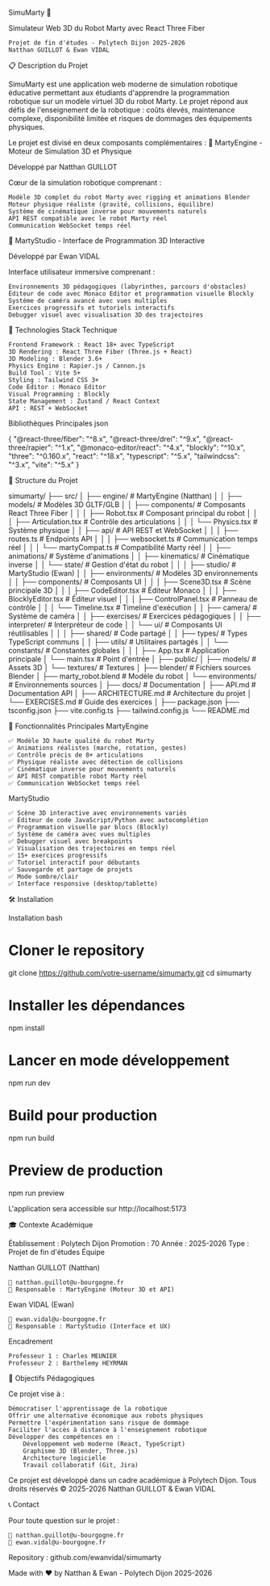 SimuMarty 🤖

Simulateur Web 3D du Robot Marty avec React Three Fiber

    Projet de fin d'études - Polytech Dijon 2025-2026
    Natthan GUILLOT & Ewan VIDAL

📋 Description du Projet

SimuMarty est une application web moderne de simulation robotique éducative permettant aux étudiants d'apprendre la programmation robotique sur un modèle virtuel 3D du robot Marty. Le projet répond aux défis de l'enseignement de la robotique : coûts élevés, maintenance complexe, disponibilité limitée et risques de dommages des équipements physiques.

Le projet est divisé en deux composants complémentaires :
🔧 MartyEngine - Moteur de Simulation 3D et Physique

Développé par Natthan GUILLOT

Cœur de la simulation robotique comprenant :

    Modèle 3D complet du robot Marty avec rigging et animations Blender
    Moteur physique réaliste (gravité, collisions, équilibre)
    Système de cinématique inverse pour mouvements naturels
    API REST compatible avec le robot Marty réel
    Communication WebSocket temps réel

🎨 MartyStudio - Interface de Programmation 3D Interactive

Développé par Ewan VIDAL

Interface utilisateur immersive comprenant :

    Environnements 3D pédagogiques (labyrinthes, parcours d'obstacles)
    Éditeur de code avec Monaco Editor et programmation visuelle Blockly
    Système de caméra avancé avec vues multiples
    Exercices progressifs et tutoriels interactifs
    Debugger visuel avec visualisation 3D des trajectoires

🚀 Technologies
Stack Technique

    Frontend Framework : React 18+ avec TypeScript
    3D Rendering : React Three Fiber (Three.js + React)
    3D Modeling : Blender 3.6+
    Physics Engine : Rapier.js / Cannon.js
    Build Tool : Vite 5+
    Styling : Tailwind CSS 3+
    Code Editor : Monaco Editor
    Visual Programming : Blockly
    State Management : Zustand / React Context
    API : REST + WebSocket

Bibliothèques Principales
json

{
  "@react-three/fiber": "^8.x",
  "@react-three/drei": "^9.x",
  "@react-three/rapier": "^1.x",
  "@monaco-editor/react": "^4.x",
  "blockly": "^10.x",
  "three": "^0.160.x",
  "react": "^18.x",
  "typescript": "^5.x",
  "tailwindcss": "^3.x",
  "vite": "^5.x"
}

📁 Structure du Projet

simumarty/
├── src/
│   ├── engine/                    # MartyEngine (Natthan)
│   │   ├── models/               # Modèles 3D GLTF/GLB
│   │   ├── components/           # Composants React Three Fiber
│   │   │   ├── Robot.tsx        # Composant principal du robot
│   │   │   ├── Articulation.tsx # Contrôle des articulations
│   │   │   └── Physics.tsx      # Système physique
│   │   ├── api/                 # API REST et WebSocket
│   │   │   ├── routes.ts        # Endpoints API
│   │   │   ├── websocket.ts     # Communication temps réel
│   │   │   └── martyCompat.ts   # Compatibilité Marty réel
│   │   ├── animations/          # Système d'animations
│   │   ├── kinematics/          # Cinématique inverse
│   │   └── state/               # Gestion d'état du robot
│   │
│   ├── studio/                   # MartyStudio (Ewan)
│   │   ├── environments/        # Modèles 3D environnements
│   │   ├── components/          # Composants UI
│   │   │   ├── Scene3D.tsx     # Scène principale 3D
│   │   │   ├── CodeEditor.tsx  # Éditeur Monaco
│   │   │   ├── BlocklyEditor.tsx # Éditeur visuel
│   │   │   ├── ControlPanel.tsx # Panneau de contrôle
│   │   │   └── Timeline.tsx    # Timeline d'exécution
│   │   ├── camera/             # Système de caméra
│   │   ├── exercises/          # Exercices pédagogiques
│   │   ├── interpreter/        # Interpréteur de code
│   │   └── ui/                 # Composants UI réutilisables
│   │
│   ├── shared/                  # Code partagé
│   │   ├── types/              # Types TypeScript communs
│   │   ├── utils/              # Utilitaires partagés
│   │   └── constants/          # Constantes globales
│   │
│   ├── App.tsx                 # Application principale
│   └── main.tsx                # Point d'entrée
│
├── public/
│   ├── models/                 # Assets 3D
│   └── textures/               # Textures
│
├── blender/                    # Fichiers sources Blender
│   ├── marty_robot.blend      # Modèle du robot
│   └── environments/          # Environnements sources
│
├── docs/                       # Documentation
│   ├── API.md                 # Documentation API
│   ├── ARCHITECTURE.md        # Architecture du projet
│   └── EXERCISES.md           # Guide des exercices
│
├── package.json
├── tsconfig.json
├── vite.config.ts
├── tailwind.config.js
└── README.md

🎯 Fonctionnalités Principales
MartyEngine

    ✅ Modèle 3D haute qualité du robot Marty
    ✅ Animations réalistes (marche, rotation, gestes)
    ✅ Contrôle précis de 8+ articulations
    ✅ Physique réaliste avec détection de collisions
    ✅ Cinématique inverse pour mouvements naturels
    ✅ API REST compatible robot Marty réel
    ✅ Communication WebSocket temps réel

MartyStudio

    ✅ Scène 3D interactive avec environnements variés
    ✅ Éditeur de code JavaScript/Python avec autocomplétion
    ✅ Programmation visuelle par blocs (Blockly)
    ✅ Système de caméra avec vues multiples
    ✅ Debugger visuel avec breakpoints
    ✅ Visualisation des trajectoires en temps réel
    ✅ 15+ exercices progressifs
    ✅ Tutoriel interactif pour débutants
    ✅ Sauvegarde et partage de projets
    ✅ Mode sombre/clair
    ✅ Interface responsive (desktop/tablette)

🛠️ Installation

Installation
bash

# Cloner le repository
git clone https://github.com/votre-username/simumarty.git
cd simumarty

# Installer les dépendances
npm install

# Lancer en mode développement
npm run dev

# Build pour production
npm run build

# Preview de production
npm run preview

L'application sera accessible sur http://localhost:5173

🎓 Contexte Académique

Établissement : Polytech Dijon
Promotion : 70
Année : 2025-2026
Type : Projet de fin d'études
Équipe

Natthan GUILLOT (Natthan)

    📧 natthan.guillot@u-bourgogne.fr
    🔧 Responsable : MartyEngine (Moteur 3D et API)

Ewan VIDAL (Ewan)

    📧 ewan.vidal@u-bourgogne.fr
    🎨 Responsable : MartyStudio (Interface et UX)

Encadrement

    Professeur 1 : Charles MEUNIER
    Professeur 2 : Barthelemy HEYRMAN

🎯 Objectifs Pédagogiques

Ce projet vise à :

    Démocratiser l'apprentissage de la robotique
    Offrir une alternative économique aux robots physiques
    Permettre l'expérimentation sans risque de dommage
    Faciliter l'accès à distance à l'enseignement robotique
    Développer des compétences en :
        Développement web moderne (React, TypeScript)
        Graphisme 3D (Blender, Three.js)
        Architecture logicielle
        Travail collaboratif (Git, Jira)

Ce projet est développé dans un cadre académique à Polytech Dijon.
Tous droits réservés © 2025-2026 Natthan GUILLOT & Ewan VIDAL

📞 Contact

Pour toute question sur le projet :

    📧 natthan.guillot@u-bourgogne.fr
    📧 ewan.vidal@u-bourgogne.fr

Repository : github.com/ewanvidal/simumarty

Made with ❤️ by Natthan & Ewan - Polytech Dijon 2025-2026
